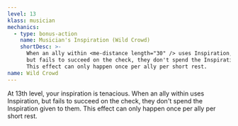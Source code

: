 ```yaml
---
level: 13
klass: musician
mechanics:
  - type: bonus-action
    name: Musician's Inspiration (Wild Crowd)
    shortDesc: >-
      When an ally within <me-distance length="30" /> uses Inspiration,
      but fails to succeed on the check, they don't spend the Inspiration given to them.
      This effect can only happen once per ally per short rest.
name: Wild Crowd
---
```

At 13th level, your inspiration is tenacious. When an ally within <me-distance length="30" /> uses Inspiration,
but fails to succeed on the check, they don't spend the Inspiration given to them.
This effect can only happen once per ally per short rest.
